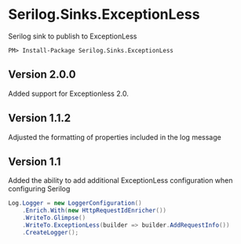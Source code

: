 Serilog.Sinks.ExceptionLess
===========================

Serilog sink to publish to ExceptionLess

```
PM> Install-Package Serilog.Sinks.ExceptionLess
```
Version 2.0.0
-------------
Added support for Exceptionless 2.0.

Version 1.1.2
-------------
Adjusted the formatting of properties included in the log message

Version 1.1
-----------
Added the ability to add additional ExceptionLess configuration when configuring Serilog

```csharp
Log.Logger = new LoggerConfiguration()
    .Enrich.With(new HttpRequestIdEnricher())
    .WriteTo.Glimpse()
    .WriteTo.ExceptionLess(builder => builder.AddRequestInfo())
    .CreateLogger();
```